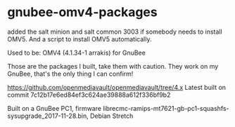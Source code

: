 # gnubee-omv4-packages

added the salt minion and salt common 3003 if somebody needs to install OMV5.
And a script to install OMV5 automatically.


Used to be:
OMV4 (4.1.34-1 arrakis) for GnuBee

Those are the packages I built, take them with caution. They work on my GnuBee, that's the only thing I can confirm!

https://github.com/openmediavault/openmediavault/tree/4.x
Latest built on commit 7c12b17e6ed84ef3c624ae39888a612f336bf9b2

Built on a GnuBee PC1, firmware librecmc-ramips-mt7621-gb-pc1-squashfs-sysupgrade_2017-11-28.bin, Debian Stretch
